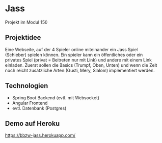 # Jass
Projekt im Modul 150

## Projektidee
Eine Webseite, auf der 4 Spieler online miteinander ein Jass Spiel (Schieber) spielen können. Ein spieler kann ein öffentliches oder ein privates Spiel (privat = Beitreten nur mit Link) und andere mit einem Link einladen. Zuerst sollen die Basics (Trumpf, Oben, Unten) und wenn die Zeit noch reicht zusätzliche Arten (Gusti, Mery, Slalom) implementiert werden.

## Technologien
 - Spring Boot Backend (evtl. mit Websocket)
 - Angular Frontend
 - evtl. Datenbank (Postgres)
 
## Demo auf Heroku
https://bbzw-jass.herokuapp.com/
